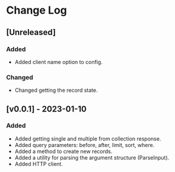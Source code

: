 # Change Log

## [Unreleased]

### Added

- Added client name option to config.

### Changed

- Changed getting the record state.

## [v0.0.1] - 2023-01-10

### Added

- Added getting single and multiple from collection response.
- Added query parameters: before, after, limit, sort, where.
- Added a method to create new records.
- Added a utility for parsing the argument structure (ParseInput).
- Added HTTP client.
